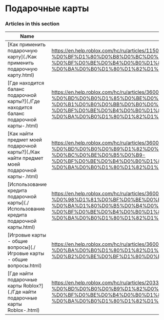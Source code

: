 # Подарочные карты  
### Articles in this section
Name|URL
-|-
[Как применить подарочную карту](./Как применить подарочную карту.html) |https://en.help.roblox.com/hc/ru/articles/115005566223-%D0%9A%D0%B0%D0%BA-%D0%BF%D1%80%D0%B8%D0%BC%D0%B5%D0%BD%D0%B8%D1%82%D1%8C-%D0%BF%D0%BE%D0%B4%D0%B0%D1%80%D0%BE%D1%87%D0%BD%D1%83%D1%8E-%D0%BA%D0%B0%D1%80%D1%82%D1%83
[Где находится баланс подарочной карты?](./Где находится баланс подарочной карты-.html) |https://en.help.roblox.com/hc/ru/articles/360000291806-%D0%93%D0%B4%D0%B5-%D0%BD%D0%B0%D1%85%D0%BE%D0%B4%D0%B8%D1%82%D1%81%D1%8F-%D0%B1%D0%B0%D0%BB%D0%B0%D0%BD%D1%81-%D0%BF%D0%BE%D0%B4%D0%B0%D1%80%D0%BE%D1%87%D0%BD%D0%BE%D0%B9-%D0%BA%D0%B0%D1%80%D1%82%D1%8B-
[Как найти предмет моей подарочной карты?](./Как найти предмет моей подарочной карты-.html) |https://en.help.roblox.com/hc/ru/articles/360000230863-%D0%9A%D0%B0%D0%BA-%D0%BD%D0%B0%D0%B9%D1%82%D0%B8-%D0%BF%D1%80%D0%B5%D0%B4%D0%BC%D0%B5%D1%82-%D0%BC%D0%BE%D0%B5%D0%B9-%D0%BF%D0%BE%D0%B4%D0%B0%D1%80%D0%BE%D1%87%D0%BD%D0%BE%D0%B9-%D0%BA%D0%B0%D1%80%D1%82%D1%8B-
[Использование кредита подарочной карты](./Использование кредита подарочной карты.html) |https://en.help.roblox.com/hc/ru/articles/360000291786-%D0%98%D1%81%D0%BF%D0%BE%D0%BB%D1%8C%D0%B7%D0%BE%D0%B2%D0%B0%D0%BD%D0%B8%D0%B5-%D0%BA%D1%80%D0%B5%D0%B4%D0%B8%D1%82%D0%B0-%D0%BF%D0%BE%D0%B4%D0%B0%D1%80%D0%BE%D1%87%D0%BD%D0%BE%D0%B9-%D0%BA%D0%B0%D1%80%D1%82%D1%8B
[Игровые карты - общие вопросы](./Игровые карты - общие вопросы.html) |https://en.help.roblox.com/hc/ru/articles/360029697131-%D0%98%D0%B3%D1%80%D0%BE%D0%B2%D1%8B%D0%B5-%D0%BA%D0%B0%D1%80%D1%82%D1%8B-%D0%BE%D0%B1%D1%89%D0%B8%D0%B5-%D0%B2%D0%BE%D0%BF%D1%80%D0%BE%D1%81%D1%8B
[Где найти подарочные карты Roblox?](./Где найти подарочные карты Roblox-.html) |https://en.help.roblox.com/hc/ru/articles/203312720-%D0%93%D0%B4%D0%B5-%D0%BD%D0%B0%D0%B9%D1%82%D0%B8-%D0%BF%D0%BE%D0%B4%D0%B0%D1%80%D0%BE%D1%87%D0%BD%D1%8B%D0%B5-%D0%BA%D0%B0%D1%80%D1%82%D1%8B-Roblox-